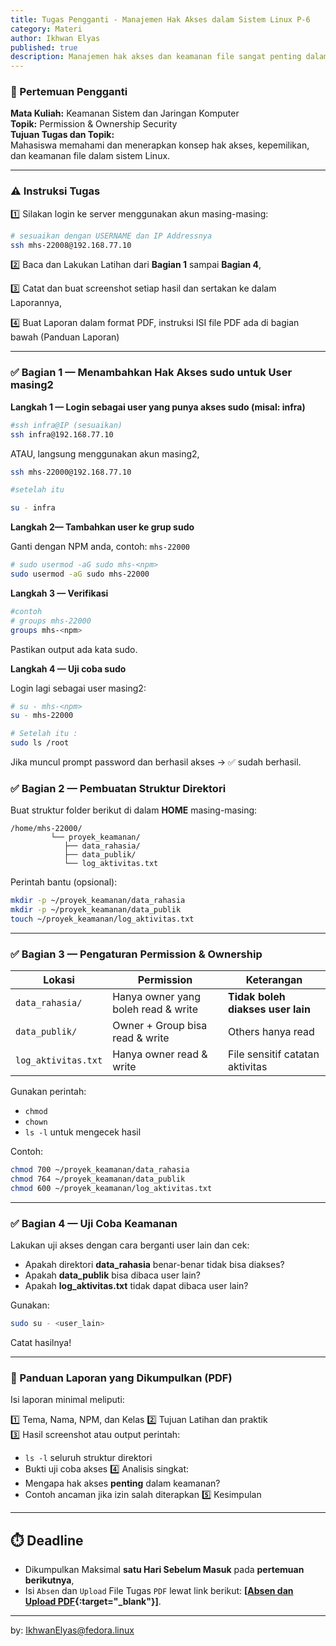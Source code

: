```yaml
---
title: Tugas Pengganti - Manajemen Hak Akses dalam Sistem Linux P-6
category: Materi
author: Ikhwan Elyas
published: true
description: Manajemen hak akses dan keamanan file sangat penting dalam Keamanan Sistem dan Jaringan Komputer karena memastikan setiap data hanya dapat diakses oleh pengguna yang berwenang. Pengaturan izin yang benar melindungi informasi sensitif dari pencurian, modifikasi, atau penghapusan yang tidak sah. Dalam sistem multi-user, seperti server jaringan, kesalahan izin dapat menjadi celah serangan yang dimanfaatkan hacker untuk mengambil alih sistem. Dengan pengelolaan hak akses yang tepat, integritas, kerahasiaan, dan ketersediaan data dapat tetap terjaga.
---
```


### 📌 Pertemuan Pengganti
 
**Mata Kuliah:** Keamanan Sistem dan Jaringan Komputer  
**Topik:** Permission & Ownership Security  
**Tujuan Tugas dan Topik:**  
Mahasiswa memahami dan menerapkan konsep hak akses, kepemilikan, dan keamanan file dalam sistem Linux.

---

### ⚠️ Instruksi Tugas

1️⃣ Silakan login ke server menggunakan akun masing-masing:

```bash
# sesuaikan dengan USERNAME dan IP Addressnya
ssh mhs-22008@192.168.77.10

```

2️⃣ Baca dan Lakukan Latihan dari **Bagian 1** sampai **Bagian 4**,

3️⃣ Catat dan buat screenshot setiap hasil dan sertakan ke dalam Laporannya,

4️⃣ Buat Laporan dalam format PDF, instruksi ISI file PDF ada di bagian bawah (Panduan Laporan)


---

### ✅ Bagian 1 — Menambahkan Hak Akses sudo untuk User masing2

**Langkah 1 — Login sebagai user yang punya akses sudo (misal: infra)**

```bash
#ssh infra@IP (sesuaikan)
ssh infra@192.168.77.10
```
ATAU, langsung menggunakan akun masing2,

```bash
ssh mhs-22000@192.168.77.10

#setelah itu 

su - infra
```

**Langkah 2— Tambahkan user ke grup sudo** 

Ganti <npm> dengan NPM anda, contoh: `mhs-22000`

```bash
# sudo usermod -aG sudo mhs-<npm>
sudo usermod -aG sudo mhs-22000
```

**Langkah 3 — Verifikasi**
```bash
#contoh 
# groups mhs-22000
groups mhs-<npm>
```
Pastikan output ada kata sudo.

**Langkah 4 — Uji coba sudo**

Login lagi sebagai user masing2:

```bash
# su - mhs-<npm>
su - mhs-22000

# Setelah itu : 
sudo ls /root
```

Jika muncul prompt password dan berhasil akses → ✅ sudah berhasil.


### ✅ Bagian 2 — Pembuatan Struktur Direktori
Buat struktur folder berikut di dalam **HOME** masing-masing:

```
/home/mhs-22000/
         └── proyek_keamanan/
            ├── data_rahasia/
            ├── data_publik/
            └── log_aktivitas.txt
```

Perintah bantu (opsional):
```bash
mkdir -p ~/proyek_keamanan/data_rahasia
mkdir -p ~/proyek_keamanan/data_publik
touch ~/proyek_keamanan/log_aktivitas.txt
```

---

### ✅ Bagian 3 — Pengaturan Permission & Ownership

| Lokasi | Permission | Keterangan |
|--------|------------|------------|
| `data_rahasia/` | Hanya owner yang boleh read & write | **Tidak boleh diakses user lain** |
| `data_publik/` | Owner + Group bisa read & write | Others hanya read |
| `log_aktivitas.txt` | Hanya owner read & write | File sensitif catatan aktivitas |

Gunakan perintah:  
- `chmod`  
- `chown`  
- `ls -l` untuk mengecek hasil

Contoh:
```bash
chmod 700 ~/proyek_keamanan/data_rahasia
chmod 764 ~/proyek_keamanan/data_publik
chmod 600 ~/proyek_keamanan/log_aktivitas.txt
```

---

### ✅ Bagian 4 — Uji Coba Keamanan
Lakukan uji akses dengan cara berganti user lain dan cek:

- Apakah direktori **data_rahasia** benar-benar tidak bisa diakses?
- Apakah **data_publik** bisa dibaca user lain?
- Apakah **log_aktivitas.txt** tidak dapat dibaca user lain?

Gunakan:
```bash
sudo su - <user_lain>
```

Catat hasilnya!

---

### 📄 Panduan Laporan yang Dikumpulkan (PDF)

Isi laporan minimal meliputi:

1️⃣ Tema, Nama, NPM, dan Kelas 
2️⃣ Tujuan Latihan dan praktik  
3️⃣ Hasil screenshot atau output perintah:
   - `ls -l` seluruh struktur direktori
   - Bukti uji coba akses
4️⃣ Analisis singkat:
   - Mengapa hak akses **penting** dalam keamanan?
   - Contoh ancaman jika izin salah diterapkan
5️⃣ Kesimpulan

---

## ⏱️ Deadline
- Dikumpulkan Maksimal **satu Hari Sebelum Masuk** pada **pertemuan berikutnya**,
- Isi `Absen` dan `Upload` File Tugas `PDF` lewat link berikut: **[[Absen dan Upload PDF](https://ksj.tifor.site/){:target="_blank"}]**.


---
by: IkhwanElyas@fedora.linux